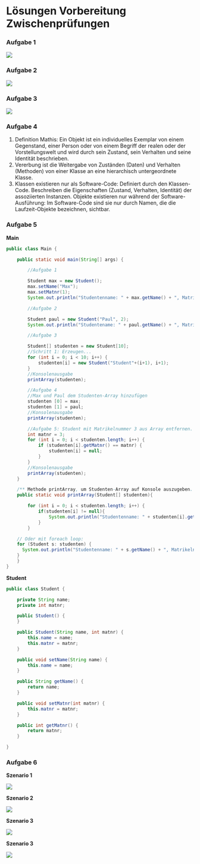 # Lösungen Vorbereitung Zwischenprüfungen

### Aufgabe 1

![](/images/Aufgabe1_key.png)

### Aufgabe 2

![](/images/Aufgabe2_key.png)

### Aufgabe 3

![](/images/Aufgabe3_key.png)

### Aufgabe 4

1. Definition Mathis: Ein Objekt ist ein individuelles Exemplar von einem Gegenstand, einer Person oder von einem Begriff der realen oder der Vorstellungswelt und wird durch sein Zustand, sein Verhalten und seine Identität beschrieben.
2. Vererbung ist die Weitergabe von Zuständen (Daten) und Verhalten (Methoden) von einer Klasse an eine hierarchisch untergeordnete Klasse.
3. Klassen existieren nur als Software-Code:
Definiert durch den Klassen-Code.
Beschreiben die Eigenschaften (Zustand, Verhalten, Identität) der assoziierten Instanzen.
Objekte existieren nur während der Software-Ausführung:
Im Software-Code sind sie nur durch Namen, die die Laufzeit-Objekte bezeichnen, sichtbar.

### Aufgabe 5

**Main**

```java
public class Main {

	public static void main(String[] args) {

		//Aufgabe 1

		Student max = new Student();
		max.setName("Max");
		max.setMatnr(1);
		System.out.println("Studentenname: " + max.getName() + ", Matrikelnummer: " + max.getMatnr() + ".");

		//Aufgabe 2

		Student paul = new Student("Paul", 2);
		System.out.println("Studentename: " + paul.getName() + ", Matrikelnummer: " + paul.getMatnr() + "." + "\n");

		//Aufgabe 3

		Student[] studenten = new Student[10];
		//Schritt 1: Erzeugen...
		for (int i = 0; i < 10; i++) {
			studenten[i] = new Student("Student"+(i+1), i+1);
		}
		//Konsolenausgabe
		printArray(studenten);

		//Aufgabe 4
		//Max und Paul dem Studenten-Array hinzufügen
		studenten [0] = max;
		studenten [1] = paul;
		//Konsolenausgabe
		printArray(studenten);

		//Aufgabe 5: Student mit Matrikelnummer 3 aus Array entfernen.
		int matnr = 3;
		for (int i = 0; i < studenten.length; i++) {
			if (studenten[i].getMatnr() == matnr) {
				studenten[i] = null;
			}
		}
		//Konsolenausgabe
		printArray(studenten);
	}

	/** Methode printArray, um Studenten-Array auf Konsole auszugeben. */
	public static void printArray(Student[] studenten){

		for (int i = 0; i < studenten.length; i++) {
			if(studenten[i] != null){
				System.out.println("Studentenname: " + studenten[i].getName() + ", Matrikelnummer: " + studenten[i].getMatnr() + ".");
			}
		}

    // Oder mit foreach loop:
    for (Student s: studenten) {
      System.out.println("Studentenname: " + s.getName() + ", Matrikelnummer: " + s.getMatnr() + ".");
    }
	}
}
```

**Student**

```java
public class Student {

	private String name;
	private int matnr;

	public Student() {
	}

	public Student(String name, int matnr) {
		this.name = name;
		this.matnr = matnr;
	}

	public void setName(String name) {
		this.name = name;
	}

	public String getName() {
		return name;
	}

	public void setMatnr(int matnr) {
		this.matnr = matnr;
	}

	public int getMatnr() {
		return matnr;
	}

}
```

### Aufgabe 6

**Szenario 1**

![](/images/Aufgabe6_Szenario1.png)

**Szenario 2**

![](/images/Aufgabe6_Szenario2.png)

**Szenario 3**

![](/images/Aufgabe6_Szenario3.png)

**Szenario 3**

![](/images/Aufgabe6_Szenario3.png)
